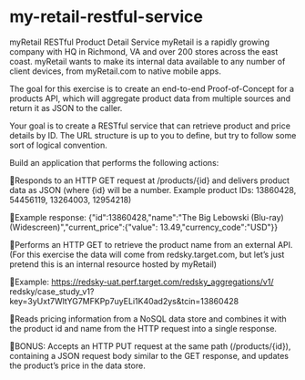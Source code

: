 # my-retail-restful-service
myRetail RESTful Product Detail Service
myRetail is a rapidly growing company with HQ in Richmond, VA and 
over 200 stores across the east coast. myRetail wants to make its 
internal data available to any number of client devices, from 
myRetail.com to native mobile apps. 

The goal for this exercise is to create an end-to-end Proof-of-Concept 
for a products API, which will aggregate product data from multiple 
sources and return it as JSON to the caller. 

Your goal is to create a RESTful service that can retrieve product and 
price details by ID. The URL structure is up to you to define, but try to 
follow some sort of logical convention.


Build an application that performs the following actions: 

Responds to an HTTP GET request at /products/{id} and delivers 
product data as JSON (where {id} will be a number. 
Example product IDs: 13860428, 54456119, 13264003, 12954218) 

Example response: {"id":13860428,"name":"The Big Lebowski 
(Blu-ray) (Widescreen)","current_price":{"value": 
13.49,"currency_code":"USD"}}

Performs an HTTP GET to retrieve the product name from an 
external API. (For this exercise the data will come from 
redsky.target.com, but let’s just pretend this is an internal 
resource hosted by myRetail) 

Example: 
https://redsky-uat.perf.target.com/redsky_aggregations/v1/
redsky/case_study_v1?
key=3yUxt7WltYG7MFKPp7uyELi1K40ad2ys&tcin=13860428


Reads pricing information from a NoSQL data store and combines
it with the product id and name from the HTTP request into a 
single response. 

BONUS: Accepts an HTTP PUT request at the same path 
(/products/{id}), containing a JSON request body similar to the 
GET response, and updates the product’s price in the data store. 
